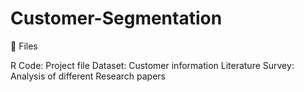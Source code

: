 # Customer-Segmentation

💫 Files

R Code: Project file
Dataset: Customer information
Literature Survey: Analysis of different Research papers
